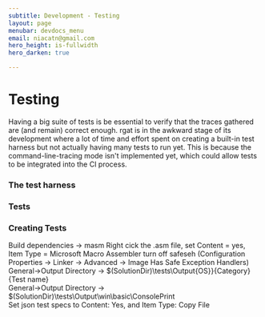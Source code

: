 ```yaml
---
subtitle: Development - Testing
layout: page
menubar: devdocs_menu
email: niacatn@gmail.com
hero_height: is-fullwidth
hero_darken: true

---
```

# Testing

Having a big suite of tests is be essential to verify that the traces gathered are (and remain) correct enough. rgat is in the awkward stage of its development where a lot of time and effort spent on creating a built-in test harness but not actually having many tests to run yet. This is because the command-line-tracing mode isn't implemented yet, which could allow tests to be integrated into the CI process.

### The test harness

### Tests

### Creating Tests

Build dependencies -> masm
Right cick the .asm file, set Content = yes, Item Type = Microsoft Macro Assembler
turn off safeseh (Configuration Properties -> Linker -> Advanced -> Image Has Safe Exception Handlers)
General->Output Directory -> $(SolutionDir)\tests\Output\{OS}}\{Category}\{Test name}\
General->Output Directory -> $(SolutionDir)\tests\Output\win\basic\ConsolePrint\
Set json test specs to Content: Yes, and Item Type: Copy File